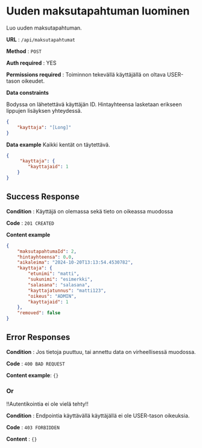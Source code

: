 # Uuden maksutapahtuman luominen

Luo uuden maksutapahtuman.

**URL** : `/api/maksutapahtumat`

**Method** : `POST`

**Auth required** : YES

**Permissions required** : Toiminnon tekevällä käyttäjällä on oltava USER-tason oikeudet. 

**Data constraints**

Bodyssa on lähetettävä käyttäjän ID. Hintayhteensa lasketaan erikseen lippujen lisäyksen yhteydessä.

```json
{
    "kayttaja": "[Long]"
}
```

**Data example** Kaikki kentät on täytettävä.

```json
{
     "kayttaja": {
        "kayttajaid": 1
    }
}
```

## Success Response

**Condition** : Käyttäjä on olemassa sekä tieto on oikeassa muodossa 

**Code** : `201 CREATED`

**Content example**

```json
{
    "maksutapahtumaId": 2,
    "hintayhteensa": 0.0,
    "aikaleima": "2024-10-20T13:13:54.4530782",
    "kayttaja": {
        "etunimi": "matti",
        "sukunimi": "esimerkki",
        "salasana": "salasana",
        "kayttajatunnus": "matti123",
        "oikeus": "ADMIN",
        "kayttajaid": 1
    },
    "removed": false
}
```

## Error Responses

**Condition** : Jos tietoja puuttuu, tai annettu data on virheellisessä muodossa.

**Code** : `400 BAD REQUEST`

**Content example**: `{}`

### Or

!!Autentikointia ei ole vielä tehty!!

**Condition** : Endpointia käyttävällä käyttäjällä ei ole USER-tason oikeuksia.

**Code** : `403 FORBIDDEN`

**Content** : `{}`
